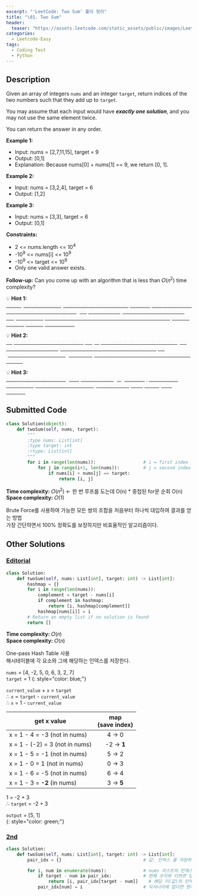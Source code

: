 ```yaml
---
excerpt: "'LeetCode: Two Sum' 풀이 정리"
title: "\01. Two Sum"
header:
  teaser: "https://assets.leetcode.com/static_assets/public/images/LeetCode_Sharing.png"
categories:
  - Leetcode-Easy
tags:
  - Coding Test
  - Python
---
```


## <i class="fa-solid fa-file-lines"></i> Description

Given an array of integers `nums` and an integer `target`, return indices of the two numbers such that they add up to `target`.   

You may assume that each input would have ***exactly one solution***, and you may not use the same element twice.    

You can return the answer in any order.

**Example 1:**

- Input: nums = [2,7,11,15], target = 9  
- Output: [0,1]  
- Explanation: Because nums[0] + nums[1] == 9, we return [0, 1].   

**Example 2:**

- Input: nums = [3,2,4], target = 6   
- Output: [1,2]   

**Example 3:**

- Input: nums = [3,3], target = 6    
- Output: [0,1]   

**Constraints:**

- 2 <= nums.length <= 10<sup>4</sup>
- -10<sup>9</sup> <= nums[i] <= 10<sup>9</sup>
- -10<sup>9</sup> <= target <= 10<sup>9</sup>
- Only one valid answer exists.

**Follow-up:** Can you come up with an algorithm that is less than 𝑂(𝑛<sup>2</sup>) time complexity?

💡 **Hint 1:**   
<u><span style="color:#F5F5F5">A really brute force way would be to search for all possible pairs of numbers but that would be too slow. Again, it's best to try out brute force solutions for just for completeness. It is from these brute force solutions that you can come up with optimizations.</span></u>
  
💡 **Hint 2:**   
<u><span style="color:#F5F5F5">So, if we fix one of the numbers, say x, we have to scan the entire array to find the next number y which is value - x where value is the input parameter. Can we change our array somehow so that this search becomes faster?</span></u>

💡 **Hint 3:**   
<u><span style="color:#F5F5F5">The second train of thought is, without changing the array, can we use additional space somehow? Like maybe a hash map to speed up the search?</span></u>


## <i class="fa-solid fa-cloud-arrow-up"></i> Submitted Code

```python
class Solution(object):
    def twoSum(self, nums, target):
        """
        :type nums: List[int]
        :type target: int
        :rtype: List[int]
        """
        for i in range(len(nums)):                  # i = first index
            for j in range(i+1, len(nums)):         # j = second index
                if nums[i] + nums[j] == target:
                    return [i, j]
```
<i class="fa-solid fa-clock"></i> **Time complexity:** 𝑂(𝑛<sup>2</sup>) ← 한 번 루프를 도는데 O(n) \* 중첩된 for문 순회 O(n)   
<i class="fa-solid fa-memory"></i> **Space complexity:** 𝑂(1)    

Brute Force를 사용하여 가능한 모든 쌍의 조합을 처음부터 하나씩 대입하여 결과를 얻는 방법    
가장 간단하면서 100% 정확도를 보장하지만 비효율적인 알고리즘이다.

## <i class="fa-solid fa-flask"></i> Other Solutions

### <a href="https://leetcode.com/problems/two-sum/editorial/" target="_blank">Editorial</a>

```python
class Solution:
    def twoSum(self, nums: List[int], target: int) -> List[int]:
        hashmap = {}
        for i in range(len(nums)):
            complement = target - nums[i]
            if complement in hashmap:
                return [i, hashmap[complement]]
            hashmap[nums[i]] = i
        # Return an empty list if no solution is found
        return []
```
<i class="fa-solid fa-clock"></i> **Time complexity:** 𝑂(𝑛)       
<i class="fa-solid fa-memory"></i> **Space complexity:** 𝑂(𝑛)      

One-pass Hash Table 사용     
해시테이블에 각 요소와 그에 해당하는 인덱스를 저장한다.    

`nums` = [4, -2, 5, 0, 6, 3, 2, 7]   
`target` = 1
{: style="color: blue;"} 

`current_value` + `x` = `target`          
∴ `x` = `target` - `current_value`    
∴ `x` = 1 - `current_value`     

| get x value                    | map<br>(save index) |
|--------------------------------|:-------------------:|
| x = 1 - 4 = -3 (not in nums)   |        4 → 0        |
| x = 1 - (-2) = 3 (not in nums) |        -2 → **1**   |
| x = 1 - 5 = -1 (not in nums)   |        5 → 2        |
| x = 1 - 0 = 1 (not in nums)    |        0 → 3        |
| x = 1 - 6 = -5 (not in nums)   |        6 → 4        |
| x = 1 - 3 = **-2** (in nums)   |        3 → **5**    |

1 = -2 + 3     
∴ `target` = -2 + 3   

`output` = [5, 1]    
{: style="color: green;"}

### <a href="https://leetcode.com/problems/two-sum/solutions/5139921/video-step-by-step-easy-solution/" target="_blank">2nd</a>

```python
class Solution:
    def twoSum(self, nums: List[int], target: int) -> List[int]:
        pair_idx = {}                               # 값: 인덱스 를 저장하는 해시맵

        for i, num in enumerate(nums):              # nums 리스트의 인덱스와 값 가져오기
            if target - num in pair_idx:            # 현재 숫자와 더하면 답이 되는 숫자가 딕셔너리에 있다면
                return [i, pair_idx[target - num]]    # 해당 키(값)의 인덱스 반환
            pair_idx[num] = i                       # 딕셔너리에 없다면 현재 숫자와 인덱스를 딕셔너리에 저장
```

